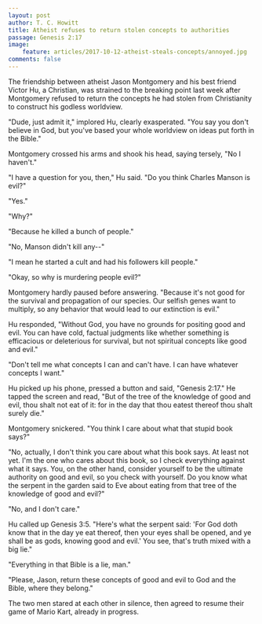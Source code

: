 ```yaml
---
layout: post
author: T. C. Howitt
title: Atheist refuses to return stolen concepts to authorities
passage: Genesis 2:17
image:
    feature: articles/2017-10-12-atheist-steals-concepts/annoyed.jpg
comments: false
---
```


The friendship between atheist Jason Montgomery and his best friend Victor Hu, a Christian, was strained to the breaking point last week after Montgomery refused to return the concepts he had stolen from Christianity to construct his godless worldview.

"Dude, just admit it," implored Hu, clearly exasperated.  "You say you don't believe in God, but you've based your whole worldview on ideas put forth in the Bible."

Montgomery crossed his arms and shook his head, saying tersely, "No I haven't."

"I have a question for you, then," Hu said.  "Do you think Charles Manson is evil?"

"Yes."

"Why?"

"Because he killed a bunch of people."

"No, Manson didn't kill any--"

"I mean he started a cult and had his followers kill people."

"Okay, so why is murdering people evil?"

Montgomery hardly paused before answering.  "Because it's not good for the survival and propagation of our species.  Our selfish genes want to multiply, so any behavior that would lead to our extinction is evil."

Hu responded, "Without God, you have no grounds for positing good and evil.  You can have cold, factual judgments like whether something is efficacious or deleterious for survival, but not spiritual concepts like good and evil."

"Don't tell me what concepts I can and can't have.  I can have whatever concepts I want."

Hu picked up his phone, pressed a button and said, "Genesis 2:17."  He tapped the screen and read, "But of the tree of the knowledge of good and evil, thou shalt not eat of it: for in the day that thou eatest thereof thou shalt surely die."

Montgomery snickered.  "You think I care about what that stupid book says?"

"No, actually, I don't think you care about what this book says.  At least not yet.  I'm the one who cares about this book, so I check everything against what it says.  You, on the other hand, consider yourself to be the ultimate authority on good and evil, so you check with yourself.  Do you know what the serpent in the garden said to Eve about eating from that tree of the knowledge of good and evil?"

"No, and I don't care."

Hu called up Genesis 3:5.  "Here's what the serpent said: 'For God doth know that in the day ye eat thereof, then your eyes shall be opened, and ye shall be as gods, knowing good and evil.'  You see, that's truth mixed with a big lie."

"Everything in that Bible is a lie, man."

"Please, Jason, return these concepts of good and evil to God and the Bible, where they belong."

The two men stared at each other in silence, then agreed to resume their game of Mario Kart, already in progress.
